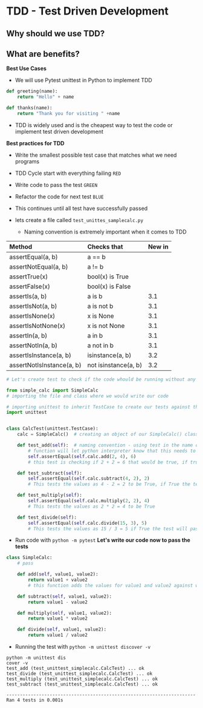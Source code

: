 # TDD - Test Driven Development
## Why should we use TDD?
## What are benefits?
**Best Use Cases**
- We will use Pytest unittest in Python to implement TDD


```python
def greeting(name):
    return "Hello" + name

def thanks(name):
    return "Thank you for visiting " +name
```

- TDD is widely used and is the cheapest way to test the code or implement test driven development

**Best practices for TDD**
- Write the smallest possible test case that matches what we need programs
- TDD Cycle start with everything failing `RED`
- Write code to pass the test `GREEN`
- Refactor the code for next test `BLUE`
- This continues until all test have successfully passed

- lets create a file called
`test_unittes_samplecalc.py`
  - Naming convention is extremely important when it comes to TDD
    


|Method |   Checks that|   New in |
|:---|:---|:---|
|assertEqual(a, b)        | a == b              ||
|assertNotEqual(a, b)     |    a != b              ||  
|assertTrue(x)            |    bool(x) is True     ||  
|assertFalse(x)           |    bool(x) is False    ||  
|assertIs(a, b)           |    a is b             |3.1|
|assertIsNot(a, b)        |    a is not b          |3.1|
|assertIsNone(x)          |    x is None           |3.1|
|assertIsNotNone(x)       |    x is not None       |3.1|
|assertIn(a, b)           |    a in b              |3.1|
|assertNotIn(a, b)        |    a not in b         |3.1|
|assertIsInstance(a, b)   |    isinstance(a, b)    |3.2|
|assertNotIsInstance(a, b)|    not isinstance(a, b)|3.2| 



```python
# Let's create test to check if the code whould be running without any errors

from simple_calc import SimpleCalc
# importing the file and class where we would write our code

# importing unittest to inherit TestCase to create our tests against the code
import unittest


class CalcTest(unittest.TestCase):
    calc = SimpleCalc()  # creating an object of our SimpleCalc() class

    def test_add(self):  # naming convention - using test in the name of our
        # function will let python interpreter know that this needs to be tested
        self.assertEqual(self.calc.add(2, 4), 6)
        # this test is checking if 2 + 2 = 6 that would be true, if true test will pass

    def test_subtract(self):
        self.assertEqual(self.calc.subtract(4, 2), 2)
        # This tests the values as 4 - 2 = 2 to be True, if True the test passes

    def test_multiply(self):
        self.assertEqual(self.calc.multiply(2, 2), 4)
        # This tests the values as 2 * 2 = 4 to be True

    def test_divide(self):
        self.assertEqual(self.calc.divide(15, 3), 5)
        # This tests the values as 15 / 3 = 5 if True the test will pass

```

- Run code with `python -m pytest`
**Let's write our code now to pass the tests**
  

```python
class SimpleCalc:
    # pass

    def add(self, value1, value2):
        return value1 + value2
        # this function adds the values for value1 and value2 against we test we have in other class

    def subtract(self, value1, value2):
        return value1 - value2

    def multiply(self, value1, value2):
        return value1 * value2

    def divide(self, value1, value2):
        return value1 / value2
```


- Running the test with `python -m unittest discover -v`
```
python -m unittest dis
cover -v
test_add (test_unittest_simplecalc.CalcTest) ... ok
test_divide (test_unittest_simplecalc.CalcTest) ... ok
test_multiply (test_unittest_simplecalc.CalcTest) ... ok
test_subtract (test_unittest_simplecalc.CalcTest) ... ok

----------------------------------------------------------------------
Ran 4 tests in 0.001s

```

